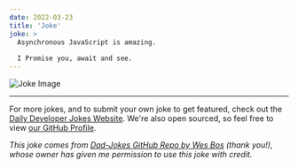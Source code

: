 ```yaml
---
date: 2022-03-23
title: 'Joke'
joke: >
  Asynchronous JavaScript is amazing.
  
  I Promise you, await and see.
---
```



![Joke Image](https://private.xtrp.io/projects/DailyDeveloperJokes/public_image_server/images/5e12592aa5db7.png)

---

For more jokes, and to submit your own joke to get featured, check out the [Daily Developer Jokes Website](https://dailydeveloperjokes.github.io/). We're also open sourced, so feel free to view [our GitHub Profile](https://github.com/dailydeveloperjokes).


_This joke comes from [Dad-Jokes GitHub Repo by Wes Bos](https://github.com/wesbos/dad-jokes) (thank you!), whose owner has given me permission to use this joke with credit._

<!--
Joke text:
Asynchronous JavaScript is amazing.

I Promise you, await and see.
 -->


